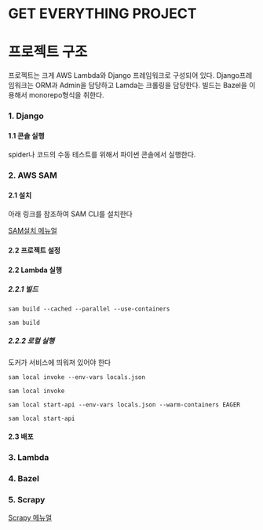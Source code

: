# GET EVERYTHING PROJECT


# 프로젝트 구조

프로젝트는 크게 AWS Lambda와 Django 프레임워크로 구성되어 있다.
Django프레임워크는 ORM과 Admin을 담당하고 Lamda는 크롤링을 담당한다.
빌드는 Bazel을 이용해서 monorepo형식을 취한다.

### 1. Django
#### 1.1 콘솔 실행
spider나 코드의 수동 테스트를 위해서 파이썬 콘솔에서 실행한다.



### 2. AWS SAM
#### 2.1 설치
아래 링크를 참조하여 SAM CLI를 설치한다

[SAM설치 메뉴얼](https://docs.aws.amazon.com/serverless-application-model/latest/developerguide/install-sam-cli.html)


#### 2.2 프로젝트 설정



#### 2.2 Lambda 실행

##### 2.2.1 빌드
```
sam build --cached --parallel --use-containers

sam build
```

##### 2.2.2 로컬 실행
도커가 서비스에 띄워져 있어야 한다

```
sam local invoke --env-vars locals.json

sam local invoke

sam local start-api --env-vars locals.json --warm-containers EAGER

sam local start-api
```
#### 2.3 배포

### 3. Lambda


### 4. Bazel

        
### 5. Scrapy

[Scrapy 메뉴얼](https://scrapy.org/)
